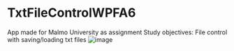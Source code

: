# TxtFileControlWPFA6
App made for Malmo University as assignment 
Study objectives:
File control with saving/loading txt files
![image](https://github.com/GitMalmoer/TxtFileControlWPFA6/assets/113827015/de3c8f13-056a-4838-9031-11df3d1bab0b)
